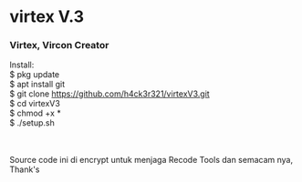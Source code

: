 # virtex V.3

<h3>Virtex, Vircon Creator </h3>

Install: <br>
$ pkg update <br>
$ apt install git <br>
$ git clone https://github.com/h4ck3r321/virtexV3.git <br>
$ cd virtexV3 <br>
$ chmod +x * <br>
$ ./setup.sh

<br><br>
Source code ini di encrypt untuk menjaga Recode Tools dan semacam nya, Thank's
